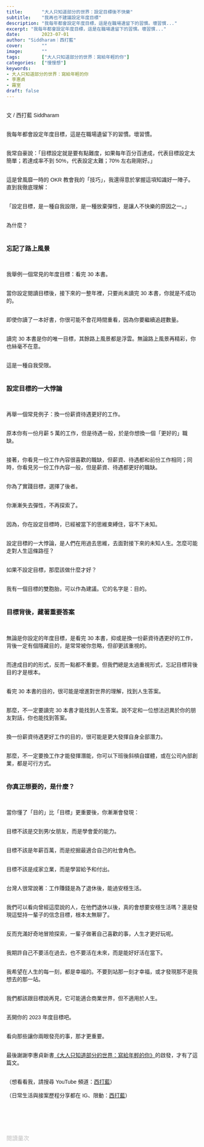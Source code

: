 ```yaml
---
title:       "大人只知道部分的世界：設定目標後不快樂"
subtitle:    "我再也不建議設定年度目標"
description: "我每年都會設定年度目標，這是在職場遺留下的習慣。壞習慣..."
excerpt: "我每年都會設定年度目標，這是在職場遺留下的習慣。壞習慣..."
date:        2023-07-01
author: "Siddharam｜西打藍"
cover:       ""
image:       ""
tags:        ["大人只知道部分的世界：寫給年輕的你"]
categories:  ["慢慢想"]
keywords:
- 大人只知道部分的世界：寫給年輕的你
- 李惠貞
- 霧室
draft: false
---
```


<article style="font-family: 'Noto Sans TC', '微軟正黑體', sans-serif; font-weight: 300;">

<br>文 / 西打藍 Siddharam<br><br>

我每年都會設定年度目標，這是在職場遺留下的習慣。壞習慣。<br><br>

我常自豪說：「目標設定就是要有點難度，如果每年百分百達成，代表目標設定太簡單；若達成率不到 50%，代表設定太難；70% 左右剛剛好。」<br><br>

這是曾風靡一時的 OKR 教會我的「技巧」，我還得意於掌握這項知識好一陣子。直到我徹底理解：<br><br>

「設定目標，是一種自我設限，是一種放棄彈性，是讓人不快樂的原因之一。」<br><br>

為什麼？<br><br>

<h3 class="article-h1-color">忘記了路上風景</h3><br>

我舉例一個常見的年度目標：看完 30 本書。<br><br>

當你設定閱讀目標後，接下來的一整年裡，只要尚未讀完 30 本書，你就是不成功的。<br><br>

即使你讀了一本好書，你很可能不會花時間重看，因為你要繼續追趕數量。<br><br>

讀完 30 本書是你的唯一目標，其餘路上風景都是浮雲。無論路上風景再精彩，你也絲毫不在意。<br><br>

這是一種自我受限。<br><br>


<h3 class="article-h1-color">設定目標的一大悖論</h3><br>

再舉一個常見例子：換一份薪資待遇更好的工作。<br><br>

原本你有一份月薪 5 萬的工作，但是待遇一般，於是你想換一個「更好的」職缺。<br><br>

接著，你看見一份工作內容很喜歡的職缺，但薪資、待遇都和前份工作相同；同時，你看見另一份工作內容一般，但是薪資、待遇都更好的職缺。<br><br>

你為了實踐目標，選擇了後者。<br><br>

你漸漸失去彈性，不再探索了。<br><br>

因為，你在設定目標時，已經被當下的思維束縛住，容不下未知。<br><br>

設定目標的一大悖論，是人們在用過去思維，去面對接下來的未知人生。怎麼可能走對人生這條路徑？<br><br>

如果不設定目標，那麼該做什麼才好？<br><br>

我有一個目標的雙胞胎，可以作為建議。它的名字是：目的。<br><br>


<h3 class="article-h1-color">目標背後，藏著重要答案</h3><br>

無論是你設定的年度目標，是看完 30 本書，抑或是換一份薪資待遇更好的工作，背後一定有個隱藏目的，是常常被你忽略，但卻更該重視的。<br><br>

而達成目的的形式，反而一點都不重要。但我們總是太過重視形式，忘記目標背後目的才是根本。<br><br>

看完 30 本書的目的，很可能是增進對世界的理解，找到人生答案。<br><br>

那麼，不一定要讀完 30 本書才能找到人生答案。說不定和一位想法迥異於你的朋友對話，你也能找到答案。<br><br>

換一份薪資待遇更好工作的目的，很可能是更大發揮自身全部潛力。<br><br>

那麼，不一定要換工作才能發揮潛能，你可以下班後斜槓自媒體，或在公司內部創業，都是可行方式。<br><br>


<h3 class="article-h1-color">你真正想要的，是什麼？</h3><br>

當你懂了「目的」比「目標」更重要後，你漸漸會發現：<br><br>

目標不該是交到男/女朋友，而是學會愛的能力。<br><br>

目標不該是年薪百萬，而是挖掘最適合自己的社會角色。<br><br>

目標不該是成家立業，而是學習給予和付出。<br><br>

台灣人很常說著：工作賺錢是為了退休後，能過安穩生活。<br><br>

我們可以看向曾經這麼說的人，在他們退休以後，真的會想要安穩生活嗎？還是發現這堅持一輩子的信念目標，根本太無聊了。<br><br>

反而充滿好奇地冒險探索，一輩子做著自己喜歡的事，人生才更好玩呢。<br><br>

我期許自己不要活在過去，也不要活在未來，而是能好好活在當下。<br><br>

我希望在人生的每一刻，都是幸福的。不要到站那一刻才幸福，或才發現那不是我想去的那一站。<br><br>

我們都該跟目標說再見，它可能適合商業世界，但不適用於人生。<br><br>

丟開你的 2023 年度目標吧。<br><br>

看向那些讓你兩眼發亮的事，那才更重要。<br><br>

最後謝謝李惠貞新書<a href="https://www.books.com.tw/exep/assp.php/aaa24295234/products/0010958949?sloc=main&utm_source=aaa24295234&utm_medium=ap-books&utm_content=recommend&utm_campaign=ap-202307" target="_blank">《大人只知道部分的世界：寫給年輕的你》</a>的啟發，才有了這篇文。<br><br>




（想看看我，請搜尋 YouTube 頻道：<a href="https://www.youtube.com/@siddblue" target="_blank">西打藍</a>）<br><br>
（日常生活與接案歷程分享都在 IG、限動：<a href="https://www.instagram.com/sidd.blue/" target="_blank">西打藍</a>）<br><br>

<!-- <h3 class="article-h1-color"></h3><br> -->

<br><br><br>

</article>

<div style="color: #bfbfbf; font-size: 15px;" id="busuanzi_container_page_pv">
  閱讀量<span id="busuanzi_value_page_pv"></span>次
</div>

<script src="../../js/post.js"></script>
